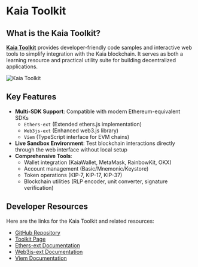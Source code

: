 # Kaia Toolkit

## What is the Kaia Toolkit?

[**Kaia Toolkit**](https://toolkit.kaia.io) provides developer-friendly code samples and interactive web tools to simplify integration with the Kaia blockchain. It serves as both a learning resource and practical utility suite for building decentralized applications.

![Kaia Toolkit](/img/build/tools/klaytn-online-toolkit.png)

## Key Features

- **Multi-SDK Support**: Compatible with modern Ethereum-equivalent SDKs
  - `Ethers-ext` (Extended ethers.js implementation)
  - `Web3js-ext` (Enhanced web3.js library)
  - `Viem` (TypeScript interface for EVM chains)
- **Live Sandbox Environment**: Test blockchain interactions directly through the web interface without local setup
- **Comprehensive Tools**:
  - Wallet integration (KaiaWallet, MetaMask, RainbowKit, OKX)
  - Account management (Basic/Mnemonic/Keystore)
  - Token operations (KIP-7, KIP-17, KIP-37)
  - Blockchain utilities (RLP encoder, unit converter, signature verification)

## Developer Resources

Here are the links for the Kaia Toolkit and related resources:

- [GitHub Repository](https://github.com/kaiachain/kaia-online-toolkit)
- [Toolkit Page](https://toolkit.kaia.io)
- [Ethers-ext Documentation](../../references/sdk/ethers-ext/getting-started.md)
- [Web3js-ext Documentation](../../references/sdk/web3js-ext/getting-started.md)
- [Viem Documentation](../../references/sdk/viem/viem.md)